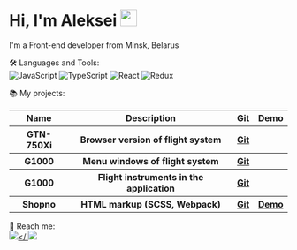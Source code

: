 # Hi, I'm Aleksei <img width="30" src="https://emojis.slackmojis.com/emojis/images/1613285697/12806/meow_attention.png?1613285697" alt="meow" />

I'm a Front-end developer from Minsk, Belarus

🛠️ Languages and Tools:
<br>
![JavaScript](https://img.shields.io/badge/-JavaScript-black?style=flat-square&logo=javascript)
![TypeScript](https://img.shields.io/badge/-TypeScript-black?style=flat-square&logo=typescript)
![React](https://img.shields.io/badge/-React-black?style=flat-square&logo=react)
![Redux](https://img.shields.io/badge/-Redux-black?style=flat-square&logo=Redux)

📚 My projects:
<table>
	<tr>
		<th>Name</th>
		<th>Description</th>
		<th>Git</th>
		<th>Demo</th>
	</tr>
  
  <tr>
	  <th>GTN-750Xi</th>
	  <th>Browser version of flight system</th>
	  <th><a href="https://github.com/tppd67421/GTN-750Xi">Git</a></th>
	  <th></th>
	</tr>
  <tr>
	  <th>G1000</th>
	  <th>Menu windows of flight system</th>
	  <th><a href="https://github.com/tppd67421/G1000-menu">Git</a></th>
	  <th></th>
	</tr>
  <tr>
	  <th>G1000</th>
	  <th>Flight instruments in the application</th>
	  <th><a href="https://github.com/tppd67421/G1000-PFD">Git</a></th>
	  <th></th>
	</tr>
	<tr>
		<th>Shopno</th>
		<th>HTML markup (SCSS, Webpack)</th>
		<th><a href="https://github.com/tppd67421/shopno">Git</a></th>
		<th><a target="_blank" href="https://tppd67421.github.io/shopno/">Demo</a></th>
	</tr>
</table>

📲 Reach me:
<br>
<a target="_blank" href="https://www.linkedin.com/in/aleksei-petrakov/"><img src="https://img.shields.io/badge/-Linkedin-black?style=flat-square&logo=linkedin"/></
<a target="_blank" href="https://t.me/tppd67421"><img src="https://img.shields.io/badge/-Telegram-black?style=flat-square&logo=telegram"/></a>


<!--
**tppd67421/tppd67421** is a ✨ _special_ ✨ repository because its `README.md` (this file) appears on your GitHub profile.

Here are some ideas to get you started:

- 🔭 I’m currently working on ...
- 🌱 I’m currently learning ...
- 👯 I’m looking to collaborate on ...
- 🤔 I’m looking for help with ...
- 💬 Ask me about ...
- 📫 How to reach me: ...
- 😄 Pronouns: ...
- ⚡ Fun fact: ...
-->
